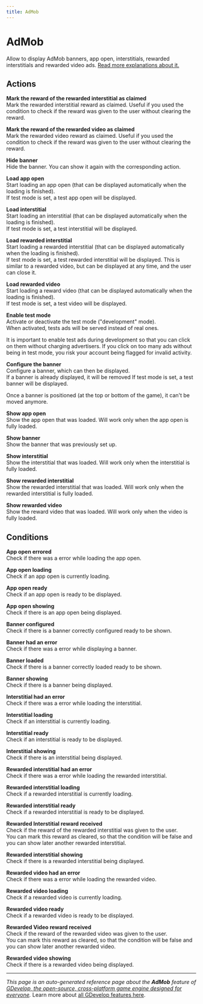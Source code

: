 ```yaml
---
title: AdMob
---
```

# AdMob

Allow to display AdMob banners, app open, interstitials, rewarded interstitials and rewarded video ads. [Read more explanations about it.](https://wiki.gdevelop.io/gdevelop5/all-features/admob)

## Actions

**Mark the reward of the rewarded interstitial as claimed**  
Mark the rewarded interstitial reward as claimed. Useful if you used the condition to check if the reward was given to the user without clearing the reward.

**Mark the reward of the rewarded video as claimed**  
Mark the rewarded video reward as claimed. Useful if you used the condition to check if the reward was given to the user without clearing the reward.

**Hide banner**  
Hide the banner. You can show it again with the corresponding action.

**Load app open**  
Start loading an app open (that can be displayed automatically when the loading is finished).  
If test mode is set, a test app open will be displayed.

**Load interstitial**  
Start loading an interstitial (that can be displayed automatically when the loading is finished).  
If test mode is set, a test interstitial will be displayed.

**Load rewarded interstitial**  
Start loading a rewarded interstitial (that can be displayed automatically when the loading is finished).  
If test mode is set, a test rewarded interstitial will be displayed.
This is similar to a rewarded video, but can be displayed at any time, and the user can close it.

**Load rewarded video**  
Start loading a reward video (that can be displayed automatically when the loading is finished).  
If test mode is set, a test video will be displayed.

**Enable test mode**  
Activate or deactivate the test mode ("development" mode).  
When activated, tests ads will be served instead of real ones.

It is important to enable test ads during development so that you can click on them without charging advertisers. If you click on too many ads without being in test mode, you risk your account being flagged for invalid activity.

**Configure the banner**  
Configure a banner, which can then be displayed.  
If a banner is already displayed, it will be removed
If test mode is set, a test banner will be displayed.

Once a banner is positioned (at the top or bottom of the game), it can't be moved anymore.

**Show app open**  
Show the app open that was loaded. Will work only when the app open is fully loaded.

**Show banner**  
Show the banner that was previously set up.

**Show interstitial**  
Show the interstitial that was loaded. Will work only when the interstitial is fully loaded.

**Show rewarded interstitial**  
Show the rewarded interstitial that was loaded. Will work only when the rewarded interstitial is fully loaded.

**Show rewarded video**  
Show the reward video that was loaded. Will work only when the video is fully loaded.

## Conditions

**App open errored**  
Check if there was a error while loading the app open.

**App open loading**  
Check if an app open is currently loading.

**App open ready**  
Check if an app open is ready to be displayed.

**App open showing**  
Check if there is an app open being displayed.

**Banner configured**  
Check if there is a banner correctly configured ready to be shown.

**Banner had an error**  
Check if there was a error while displaying a banner.

**Banner loaded**  
Check if there is a banner correctly loaded ready to be shown.

**Banner showing**  
Check if there is a banner being displayed.

**Interstitial had an error**  
Check if there was a error while loading the interstitial.

**Interstitial loading**  
Check if an interstitial is currently loading.

**Interstitial ready**  
Check if an interstitial is ready to be displayed.

**Interstitial showing**  
Check if there is an interstitial being displayed.

**Rewarded interstitial had an error**  
Check if there was a error while loading the rewarded interstitial.

**Rewarded interstitial loading**  
Check if a rewarded interstitial is currently loading.

**Rewarded interstitial ready**  
Check if a rewarded interstitial is ready to be displayed.

**Rewarded Interstitial reward received**  
Check if the reward of the rewarded interstitial was given to the user.  
You can mark this reward as cleared, so that the condition will be false and you can show later another rewarded interstitial.

**Rewarded interstitial showing**  
Check if there is a rewarded interstitial being displayed.

**Rewarded video had an error**  
Check if there was a error while loading the rewarded video.

**Rewarded video loading**  
Check if a rewarded video is currently loading.

**Rewarded video ready**  
Check if a rewarded video is ready to be displayed.

**Rewarded Video reward received**  
Check if the reward of the rewarded video was given to the user.  
You can mark this reward as cleared, so that the condition will be false and you can show later another rewarded video.

**Rewarded video showing**  
Check if there is a rewarded video being displayed.



---
*This page is an auto-generated reference page about the **AdMob** feature of [GDevelop, the open-source, cross-platform game engine designed for everyone](https://gdevelop.io/).* Learn more about [all GDevelop features here](/gdevelop5/all-features).